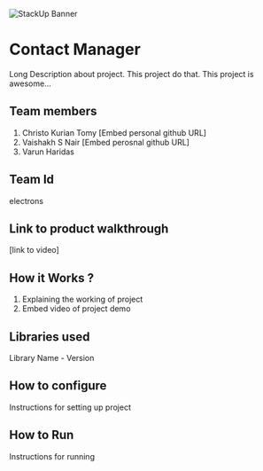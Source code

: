 ![StackUp Banner]([https://tinkerhub.frappe.cloud/files/stackup%20banner.jpeg])
# Contact Manager
Long Description about project. This project do that. This project is awesome...
## Team members
1. Christo Kurian Tomy [Embed personal github URL]
2. Vaishakh S Nair [Embed perosnal github URL]
3. Varun Haridas
## Team Id
electrons
## Link to product walkthrough
[link to video]
## How it Works ?
1. Explaining the working of project
2. Embed video of project demo
## Libraries used
Library Name - Version
## How to configure
Instructions for setting up project
## How to Run
Instructions for running
